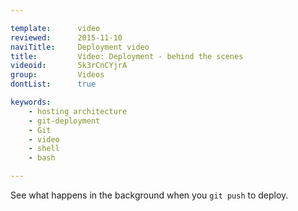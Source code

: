 ```yaml
---

template:      video
reviewed:      2015-11-10
naviTitle:     Deployment video
title:         Video: Deployment - behind the scenes
videoid:       5k3rCnCYjrA
group:         Videos
dontList:      true

keywords:
    - hosting architecture
    - git-deployment
    - Git
    - video
    - shell
    - bash

---
```


See what happens in the background when you `git push` to deploy.